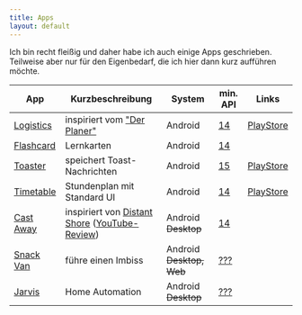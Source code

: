 ```yaml
---
title: Apps
layout: default
---
```

Ich bin recht fleißig und daher habe ich auch einige Apps geschrieben. Teilweise aber nur für den Eigenbedarf, die ich hier dann kurz aufführen möchte.

| App | Kurzbeschreibung | System | min. API | Links |
|-----|------------------|--------|----------|-------|
|[Logistics](logistics)|inspiriert vom ["Der Planer"](http://de.wikipedia.org/wiki/Der_Planer)|Android|[14](http://developer.android.com/about/versions/android-4.0.html)|[PlayStore](https://play.google.com/store/apps/details?id=org.mars3142.logistics)|
|[Flashcard](flashcard)|Lernkarten|Android|[14](http://developer.android.com/about/versions/android-4.0.html)||
|[Toaster](toaster)|speichert Toast-Nachrichten|Android|[15](http://developer.android.com/about/versions/android-4.0.3.html)|[PlayStore](https://play.google.com/store/apps/details?id=org.mars3142.android.toaster)|
|[Timetable](timetable)|Stundenplan mit Standard UI|Android|[14]([http://developer.android.com/about/versions/android-4.0.html)|[PlayStore](https://play.google.com/store/apps/details?id=org.mars3142.android.timetable)|
|[Cast Away](castaway)|inspiriert von [Distant Shore](https://itunes.apple.com/us/app/distant-shore/id302006905) ([YouTube-Review](https://www.youtube.com/watch?v=C0WntXj9BrQ))|Android <del>Desktop</del>|[14](http://developer.android.com/about/versions/android-4.0.html)| |
|[Snack Van](snackvan)|führe einen Imbiss|Android <del>Desktop, Web</del>|[???](http://developer.android.com/about/index.html)| |
|[Jarvis](jarvis)|Home Automation|Android <del>Desktop</del>|[???](http://developer.android.com/about/index.html)| |
